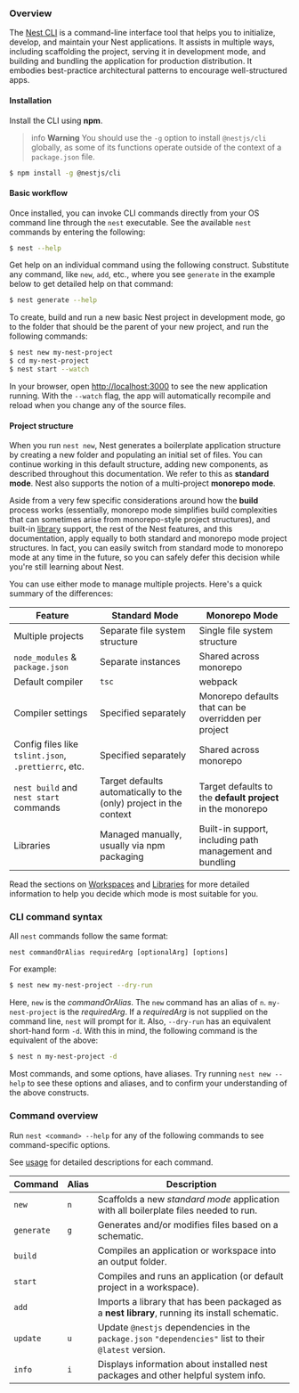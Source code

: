 ### Overview

The [Nest CLI](https://github.com/nestjs/nest-cli) is a command-line interface tool that helps you to initialize, develop, and maintain your Nest applications. It assists in multiple ways, including scaffolding the project, serving it in development mode, and building and bundling the application for production distribution.  It embodies best-practice architectural patterns to encourage well-structured apps.



#### Installation

Install the CLI using **npm**.

> info **Warning** You should use the `-g` option to install `@nestjs/cli` globally, as some of its functions operate outside of the context of a `package.json` file.

```bash
$ npm install -g @nestjs/cli
```

#### Basic workflow

Once installed, you can invoke CLI commands directly from your OS command line through the `nest` executable.  See the available `nest` commands by entering the following:

```bash
$ nest --help
```

Get help on an individual command using the following construct. Substitute any command, like `new`, `add`, etc., where you see `generate` in the example below to get detailed help on that command:

```bash
$ nest generate --help
```

To create, build and run a new basic Nest project in development mode, go to the folder that should be the parent of your new project, and run the following commands:

```bash
$ nest new my-nest-project
$ cd my-nest-project
$ nest start --watch
```

In your browser, open [http://localhost:3000](http://localhost:3000) to see the new application running. With the `--watch` flag, the app will automatically recompile and reload when you change any of the source files.

#### Project structure

When you run `nest new`, Nest generates a boilerplate application structure by creating a new folder and populating an initial set of files.  You can continue working in this default structure, adding new components, as described throughout this documentation.  We refer to this as **standard mode**.  Nest also supports the notion of a multi-project **monorepo mode**.

Aside from a very few specific considerations around how the **build** process works (essentially, monorepo mode simplifies build complexities that can sometimes arise from monorepo-style project structures), and built-in [library](/cli/libraries) support, the rest of the Nest features, and this documentation, apply equally to both standard and monorepo mode project structures.  In fact, you can easily switch from standard mode to monorepo mode at any time in the future, so you can safely defer this decision while you're still learning about Nest.

You can use either mode to manage multiple projects. Here's a quick summary of the differences:

| Feature                                              | Standard Mode                                                      | Monorepo Mode                                              |
| ---------------------------------------------------- | ------------------------------------------------------------------ | ---------------------------------------------------------- |
| Multiple projects                                    | Separate file system structure                                     | Single file system structure                               |
| `node_modules` & `package.json`                      | Separate instances                                                 | Shared across monorepo                                     |
| Default compiler                                     | `tsc`                                                              | webpack                                                    |
| Compiler settings                                    | Specified separately                                               | Monorepo defaults that can be overridden per project       |
| Config files like `tslint.json`, `.prettierrc`, etc. | Specified separately                                               | Shared across monorepo                                     |
| `nest build` and `nest start` commands               | Target defaults automatically to the (only) project in the context | Target defaults to the **default project** in the monorepo |
| Libraries                                            | Managed manually, usually via npm packaging                        | Built-in support, including path management and bundling   |

Read the sections on [Workspaces](/cli/workspaces) and [Libraries](/cli/libraries) for more detailed information to help you decide which mode is most suitable for you.

### CLI command syntax

All `nest` commands follow the same format:

`nest commandOrAlias requiredArg [optionalArg] [options]`

For example:

```bash
$ nest new my-nest-project --dry-run
```

Here, `new` is the *commandOrAlias*.  The `new` command has an alias of `n`.  `my-nest-project` is the *requiredArg*.  If a *requiredArg* is not supplied on the command line, `nest` will prompt for it.  Also, `--dry-run` has an equivalent short-hand form `-d`.  With this in mind, the following command is the equivalent of the above:

```bash
$ nest n my-nest-project -d
```

Most commands, and some options, have aliases.  Try running `nest new --help` to see these options and aliases, and to confirm your understanding of the above constructs.

### Command overview

Run `nest <command> --help` for any of the following commands to see command-specific options.

See [usage](/cli/usage) for detailed descriptions for each command.

| Command    | Alias | Description                                                                                           |
| ---------- | ----- | ----------------------------------------------------------------------------------------------------- |
| `new`      | `n`   | Scaffolds a new *standard mode* application with all boilerplate files needed to run.                 |
| `generate` | `g`   | Generates and/or modifies files based on a schematic.                                                 |
| `build`    |       | Compiles an application or workspace into an output folder.                                           |
| `start`    |       | Compiles and runs an application (or default project in a workspace).                                 |
| `add`      |       | Imports a library that has been packaged as a **nest library**, running its install schematic.        |
| `update`   | `u`   | Update `@nestjs` dependencies in the `package.json` `"dependencies"` list to their `@latest` version. |
| `info`     | `i`   | Displays information about installed nest packages and other helpful system info.                     |



